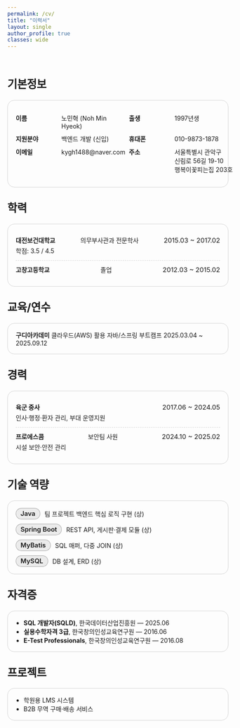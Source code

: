 ```yaml
---
permalink: /cv/
title: "이력서"
layout: single
author_profile: true
classes: wide
---
```

<br>
<div class="cv-wrap">

<h2>기본정보</h2>
<div class="cv-card">
  <dl class="kv">
    <div><dt>이름</dt><dd>노민혁 (Noh Min Hyeok)</dd></div>
    <div><dt>출생</dt><dd>1997년생</dd></div>
    <div><dt>지원분야</dt><dd>백엔드 개발 (신입)</dd></div>
    <div><dt>휴대폰</dt><dd>010-9873-1878</dd></div>
    <div><dt>이메일</dt><dd>kygh1488@naver.com</dd></div>
    <div><dt>주소</dt><dd>서울특별시 관악구 신림로 56길 19-10 행복이꽃피는집 203호</dd></div>
  </dl>
</div>

<h2>학력</h2>
<div class="cv-card">
  <ul class="timeline">
    <li>
      <div class="row">
        <strong>대전보건대학교</strong> 의무부사관과 전문학사
        <span class="period">2015.03 ~ 2017.02</span>
      </div>
      <div class="meta">학점: 3.5 / 4.5</div>
    </li>
    <li>
      <div class="row">
        <strong>고창고등학교</strong> 졸업
        <span class="period">2012.03 ~ 2015.02</span>
      </div>
    </li>
  </ul>
</div>

<h2>교육/연수</h2>
<div class="cv-card">
  <div class="row">
    <strong>구디아카데미</strong> 클라우드(AWS) 활용 자바/스프링 부트캠프
    <span class="period">2025.03.04 ~ 2025.09.12</span>
  </div>
</div>

<h2>경력</h2>
<div class="cv-card">
  <ul class="timeline">
    <li>
      <div class="row">
        <strong>육군 중사</strong>
        <span class="period">2017.06 ~ 2024.05</span>
      </div>
      <div class="meta">인사·행정·환자 관리, 부대 운영지원</div>
    </li>
    <li>
      <div class="row">
        <strong>프로에스콤</strong> 보안팀 사원
        <span class="period">2024.10 ~ 2025.02</span>
      </div>
      <div class="meta">시설 보안·안전 관리</div>
    </li>
  </ul>
</div>

<h2>기술 역량</h2>
<div class="cv-card">
  <ul class="chips">
    <li><span class="chip">Java</span><em>팀 프로젝트 백엔드 핵심 로직 구현 (상)</em></li>
    <li><span class="chip">Spring Boot</span><em>REST API, 게시판·결제 모듈 (상)</em></li>
    <li><span class="chip">MyBatis</span><em>SQL 매퍼, 다중 JOIN (상)</em></li>
    <li><span class="chip">MySQL</span><em>DB 설계, ERD (상)</em></li>
  </ul>
</div>

<h2>자격증</h2>
<div class="cv-card">
  <ul class="list">
    <li><strong>SQL 개발자(SQLD)</strong>, 한국데이터산업진흥원 — 2025.06</li>
    <li><strong>실용수학자격 3급</strong>, 한국창의인성교육연구원 — 2016.06</li>
    <li><strong>E-Test Professionals</strong>, 한국창의인성교육연구원 — 2016.08</li>
  </ul>
</div>

<h2>프로젝트</h2>
<div class="cv-card">
  <ul class="links">
    <li><a href="/portfolio/lms/">학원용 LMS 시스템</a></li>
    <li><a href="/portfolio/b2b/">B2B 무역 구매·배송 서비스</a></li>
  </ul>
</div>

</div> <!-- /.cv-wrap -->

<style>
/* ------------------------------
   CV local theme (scoped)
   - 라이트/다크 모드 자동 대응
   - Minimal Mistakes/Academic Pages와 충돌 최소화
------------------------------ */

.cv-wrap{
  /* Light defaults */
  --bg: #ffffff;
  --text: #0f172a;     /* slate-900 */
  --muted:#6b7280;     /* gray-500 */
  --card:#ffffff;
  --border:#e5e7eb;    /* gray-200 */
  --accent:#16a34a;    /* green-600 */
  --accent-weak:#e8f7ec;
  --shadow: 0 6px 20px rgba(2, 6, 23, 0.06);
  color: var(--text);
}

@media (prefers-color-scheme: dark){
  .cv-wrap{
    --bg:#0b1220;      /* deep navy */
    --text:#e5e7eb;    /* gray-200 */
    --muted:#9ca3af;   /* gray-400 */
    --card:#0f172a;    /* slate-900 */
    --border:#1f2937;  /* slate-800 */
    --accent:#22c55e;  /* green-500 */
    --accent-weak:#0b2b17;
    --shadow: 0 10px 24px rgba(0,0,0,0.35);
  }
}
/* 테마 토글 플러그인 사용 시 클래스/속성 대응 */
html.dark .cv-wrap,
body.dark .cv-wrap,
[data-theme="dark"] .cv-wrap{
  --bg:#0b1220;
  --text:#e5e7eb;
  --muted:#9ca3af;
  --card:#0f172a;
  --border:#1f2937;
  --accent:#22c55e;
  --accent-weak:#0b2b17;
  --shadow: 0 10px 24px rgba(0,0,0,0.35);
}

.cv-wrap{
  background: var(--bg);
}
.cv-wrap h1, .cv-wrap h2, .cv-wrap h3{
  letter-spacing:-0.01em;
  line-height:1.25;
  margin-top: 0.6rem;
}
.cv-wrap h1{ font-size: clamp(1.6rem, 1.2rem + 1.2vw, 2.2rem); }
.cv-wrap h2{ font-size: clamp(1.25rem, 1.05rem + .8vw, 1.7rem); margin-top:2rem; }
.cv-wrap h3{ font-size: 1.1rem; margin-top:1.25rem; }

.cv-card{
  background: var(--card);
  border: 1px solid var(--border);
  border-radius: 16px;
  padding: 16px 18px;
  margin: 14px 0 22px;
  box-shadow: var(--shadow);
}

/* 기본정보: 2열 그리드 */
.kv{
  display:grid;
  grid-template-columns: repeat(2, minmax(240px, 1fr));
  gap: 10px 18px;
}
.kv > div{ display:grid; grid-template-columns: 96px 1fr; align-items: baseline; gap: 8px; }
.kv dt{
  color: var(--muted);
  font-weight: 600;
}
.kv dd{
  margin:0;
  word-break: keep-all;
}

/* 타임라인 스타일 (학력/경력) */
.timeline{
  list-style:none; margin:0; padding:0;
}
.timeline li{
  padding: 10px 0 12px;
  border-bottom:1px dashed var(--border);
}
.timeline li:last-child{ border-bottom:none; }
.timeline .row{
  display:flex; justify-content: space-between; align-items: baseline; gap:12px; flex-wrap: wrap;
}
.timeline .period{
  font-size:.94rem; color: var(--muted);
}
.timeline .meta{
  color: var(--muted);
  margin-top: 4px;
}

/* 스킬 칩 */
.chips{
  list-style:none; margin:0; padding:0; display:grid; gap:10px;
}
.chips li{ display:flex; gap:10px; align-items:center; flex-wrap: wrap; }
.chip{
  display:inline-block;
  border:1px solid var(--accent);
  background: var(--accent-weak);
  color: var(--accent);
  padding: 3px 10px;
  border-radius: 999px;
  font-weight: 600;
  font-size: .92rem;
}
.chips em{
  font-style: normal;
  color: var(--muted);
}

/* 단순 리스트/링크 */
.list{ margin:0; padding-left: 18px; }
.links{ margin:0; padding-left: 18px; }
.links a{
  text-decoration: none;
  border-bottom: 1px solid transparent;
}
.links a:hover{
  border-color: var(--accent);
}

/* 반응형 */
@media (max-width: 720px){
  .kv{ grid-template-columns: 1fr; }
  .kv > div{ grid-template-columns: 88px 1fr; }
}
/* 1) 로컬 팔레트 강제 해제 → 상위(사이트) 색상에 맞춰 따라가게 */
.cv-wrap{
  --bg: inherit !important;
  --text: inherit !important;
  --muted: inherit !important;
  --card: inherit !important;
  --shadow: none !important;
}

/* 2) 카드 배경을 페이지 배경과 동일하게, 그림자 제거, 테두리만 아주 옅게 */
.cv-card{
  background: inherit !important;
  border-color: rgba(128,128,128,.25) !important; /* fallback */
  border-color: color-mix(in oklch, currentColor 18%, transparent) !important;
  box-shadow: none !important;
}

/* 3) 타임라인 구분선도 사이트 톤에 맞게 옅게 */
.timeline li{
  border-bottom-color: rgba(128,128,128,.25) !important; /* fallback */
  border-bottom-color: color-mix(in oklch, currentColor 18%, transparent) !important;
}

/* 4) 스킬 칩은 가독성만 살짝 유지(배경을 아주 약하게) */
.cv-card .chip{
  background: rgba(127,127,127,.08) !important; /* fallback */
  background: color-mix(in oklch, currentColor 8%, transparent) !important;
  border-color: rgba(127,127,127,.25) !important; /* fallback */
  border-color: color-mix(in oklch, currentColor 30%, transparent) !important;
  color: inherit !important;
}
</style>